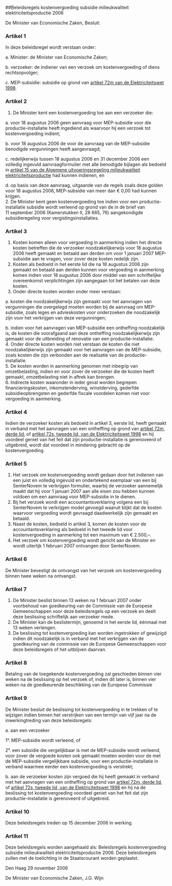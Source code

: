 <meta http-equiv='Content-Type' content='text/html; charset=utf-8' />

##Beleidsregels kostenvergoeding subsidie milieukwaliteit elektriciteitsproductie 2006

De Minister van Economische Zaken,  Besluit:    

### Artikel  1  

In deze beleidsregel wordt verstaan onder: 

a. Minister: de Minister van Economische Zaken;  

b. verzoeker: de indiener van een verzoek om kostenvergoeding of diens rechtsopvolger;  

c. MEP-subsidie: subsidie op grond van [artikel 72m van de Elektriciteitswet 1998](../../../../../../../wet/elektriciteitswet/1998/BWBR0009755/README.md).   

### Artikel  2  

1.  De Minister kent een kostenvergoeding toe aan een verzoeker die: 

a. voor 18 augustus 2006 geen aanvraag voor MEP-subsidie voor die productie-installatie heeft ingediend als waarvoor hij een verzoek tot kostenvergoeding indient;  

b. voor 18 augustus 2006 de voor de aanvraag van de MEP-subsidie benodigde vergunningen heeft aangevraagd;  

c. redelijkerwijs tussen 18 augustus 2006 en 31 december 2006 een volledig ingevuld aanvraagformulier met alle benodigde bijlagen als bedoeld in [artikel 15 van de Algemene uitvoeringsregeling milieukwaliteit elektriciteitsproductie](../../../../../../../ministeriele-regeling/algemene/uitvoeringsregeling/milieukwaliteit/elektriciteitsproductie/BWBR0015185/README.md) had kunnen indienen, en  

d. op basis van deze aanvraag, uitgaande van de regels zoals deze golden voor 18 augustus 2006, MEP-subsidie van meer dan € 0,00 had kunnen krijgen.     
2.  De Minister kent geen kostenvergoeding toe indien voor een productie-installatie subsidie wordt verleend op grond van de in de brief van 11 september 2006 (Kamerstukken II, 28 665, 76) aangekondigde subsidieregeling voor vergistingsinstallaties.  

### Artikel  3  

1.  Kosten komen alleen voor vergoeding in aanmerking indien het directe kosten betreffen die de verzoeker noodzakelijkerwijs voor 18 augustus 2006 heeft gemaakt en betaald aan derden om voor 1 januari 2007 MEP-subsidie aan te vragen, voor zover deze kosten redelijk zijn.   
2.  Kosten als bedoeld in het eerste lid die na 18 augustus 2006 zijn gemaakt en betaald aan derden kunnen voor vergoeding in aanmerking komen indien voor 18 augustus 2006 door middel van een schriftelijke overeenkomst verplichtingen zijn aangegaan tot het betalen van deze kosten.   
3.  Onder directe kosten worden onder meer verstaan: 

a. kosten die noodzakelijkerwijs zijn gemaakt voor het aanvragen van vergunningen die overgelegd moeten worden bij de aanvraag om MEP-subsidie, zoals leges en advieskosten voor onderzoeken die noodzakelijk zijn voor het verkrijgen van deze vergunningen;  

b. indien voor het aanvragen van MEP-subsidie een ontheffing noodzakelijk is, de kosten die voorafgaand aan deze ontheffing noodzakelijkerwijs zijn gemaakt voor de uitbreiding of renovatie van een productie-installatie.     
4.  Onder directe kosten worden niet verstaan de kosten die niet noodzakelijkerwijs zijn gemaakt voor het aanvragen van de MEP-subsidie, zoals kosten die zijn verbonden aan de realisatie van de productie-installatie.   
5.  De kosten worden in aanmerking genomen met inbegrip van omzetbelasting, indien en voor zover de verzoeker die de kosten heeft gemaakt, omzetbelasting niet in aftrek kan brengen.   
6.  Indirecte kosten waaronder in ieder geval worden begrepen financieringskosten, inkomstenderving, winstderving, gederfde subsidieopbrengsten en gederfde fiscale voordelen komen niet voor vergoeding in aanmerking.  

### Artikel  4  

Indien de verzoeker kosten als bedoeld in artikel 3, eerste lid, heeft gemaakt in verband met het aanvragen van een ontheffing op grond van [artikel 72m, derde lid](../../../../../../../wet/elektriciteitswet/1998/BWBR0009755/README.md), of [artikel 72s, tweede lid, van de Elektriciteitswet 1998](../../../../../../../wet/elektriciteitswet/1998/BWBR0009755/README.md) en hij voordeel geniet van het feit dat zijn productie-installatie is gerenoveerd of uitgebreid, wordt dat voordeel in mindering gebracht op de kostenvergoeding. 

### Artikel  5  

1.  Het verzoek om kostenvergoeding wordt gedaan door het indienen van een juist en volledig ingevuld en ondertekend exemplaar van een bij SenterNovem te verkrijgen formulier, waarbij de verzoeker aannemelijk maakt dat hij voor 1 januari 2007 aan alle eisen zou hebben kunnen voldoen om een aanvraag voor MEP-subsidie in te dienen.   
2.  Bij het verzoek wordt een accountantsverklaring volgens een bij SenterNovem te verkrijgen model gevoegd waaruit blijkt dat de kosten waarvoor vergoeding wordt gevraagd daadwerkelijk zijn gemaakt en betaald.   
3.  Naast de kosten, bedoeld in artikel 3, komen de kosten voor de accountantsverklaring als bedoeld in het tweede lid voor kostenvergoeding in aanmerking tot een maximum van € 2.500,–.   
4.  Het verzoek om kostenvergoeding wordt gericht aan de Minister en wordt uiterlijk 1 februari 2007 ontvangen door SenterNovem.  

### Artikel  6  

De Minister bevestigt de ontvangst van het verzoek om kostenvergoeding binnen twee weken na ontvangst. 

### Artikel  7  

1.  De Minister beslist binnen 13 weken na 1 februari 2007 onder voorbehoud van goedkeuring van de Commissie van de Europese Gemeenschappen voor deze beleidsregels op een verzoek en deelt deze beslissing schriftelijk aan verzoeker mede.   
2.  De Minister kan de beslistermijn, genoemd in het eerste lid, éénmaal met 13 weken verlengen.   
3.  De beslissing tot kostenvergoeding kan worden ingetrokken of gewijzigd indien dit noodzakelijk is in verband met het verkrijgen van de goedkeuring van de commissie van de Europese Gemeenschappen voor deze beleidsregels of het uitblijven daarvan.  

### Artikel  8  

Betaling van de toegekende kostenvergoeding zal geschieden binnen vier weken na de beslissing op het verzoek of, indien dit later is, binnen vier weken na de goedkeurende beschikking van de Europese Commissie 

### Artikel  9  

De Minister besluit de beslissing tot kostenvergoeding in te trekken of te wijzigen indien binnen het verstrijken van een termijn van vijf jaar na de inwerkingtreding van deze beleidsregels: 

a. aan een verzoeker 

1°. MEP-subsidie wordt verleend, of  

2°. een subsidie die vergelijkbaar is met de MEP-subsidie wordt verleend, voor zover de vergoede kosten ook gemaakt moeten worden voor de met de MEP-subsidie vergelijkbare subsidie,   voor een productie-installatie in verband waarmee eerder een kostenvergoeding is verstrekt;  

b. aan de verzoeker kosten zijn vergoed die hij heeft gemaakt in verband met het aanvragen van een ontheffing op grond van [artikel 72m, derde lid](../../../../../../../wet/elektriciteitswet/1998/BWBR0009755/README.md), of [artikel 72s, tweede lid, van de Elektriciteitswet 1998](../../../../../../../wet/elektriciteitswet/1998/BWBR0009755/README.md) en hij na de beslissing tot kostenvergoeding voordeel geniet van het feit dat zijn productie-installatie is gerenoveerd of uitgebreid.   

### Artikel  10  

Deze beleidsregels treden op 15 december 2006 in werking. 

### Artikel  11  

Deze beleidsregels worden aangehaald als: Beleidsregels kostenvergoeding subsidie milieukwaliteit elektriciteitsproductie 2006. 
Deze beleidsregels zullen met de toelichting in de Staatscourant worden geplaatst.   

Den Haag 
29 november 2006   

De 
Minister van Economische Zaken, 
J.G. Wijn     
